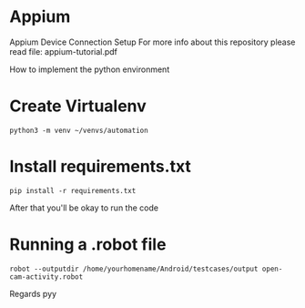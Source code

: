 # Appium
Appium Device Connection Setup
For more info about this repository please read file: appium-tutorial.pdf

How to implement the python environment

# Create Virtualenv
```
python3 -m venv ~/venvs/automation
```
# Install requirements.txt
```
pip install -r requirements.txt
```
After that you'll be okay to run the code

# Running a .robot file
```
robot --outputdir /home/yourhomename/Android/testcases/output open-cam-activity.robot
```



Regards
pyy
